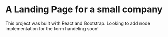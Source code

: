 # A Landing Page for a small company

This project was built with React and Bootstrap. Looking to add node implementation for the form handeling soon!

